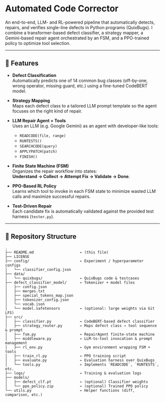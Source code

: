 # Automated Code Corrector

An end-to-end, LLM- and RL-powered pipeline that automatically detects, repairs, and verifies single-line defects in Python programs (QuixBugs). I combine a transformer-based defect classifier, a strategy mapper, a Gemini-based repair agent orchestrated by an FSM, and a PPO-trained policy to optimize tool selection.

---

## 🚀 Features

- **Defect Classification**  
  Automatically predicts one of 14 common bug classes (off-by-one, wrong operator, missing guard, etc.) using a fine-tuned CodeBERT model.

- **Strategy Mapping**  
  Maps each defect class to a tailored LLM prompt template so the agent focuses on the right kind of repair.

- **LLM Repair Agent + Tools**  
  Uses an LLM (e.g. Google Gemini) as an agent with developer-like tools:  
  - `READCODE(file, range)`  
  - `RUNTESTS()`  
  - `SEARCHCODE(query)`  
  - `APPLYPATCH(patch)`  
  - `FINISH()`

- **Finite State Machine (FSM)**  
  Organizes the repair workflow into states:  
  **Understand → Collect → Attempt Fix → Validate → Done**.

- **PPO-Based RL Policy**  
  Learns which tool to invoke in each FSM state to minimize wasted LLM calls and maximize successful repairs.

- **Test-Driven Repair**  
  Each candidate fix is automatically validated against the provided test harness (`tester.py`).

---

## 📂 Repository Structure

```plaintext
.
├── README.md                     ← (this file)
├── LICENSE
├── config/                       ← Experiment / hyperparameter configs
│   └── classifier_config.json
├── data/
│   └── quixbugs/                 ← QuixBugs code & testcases
├── defect_classifier_model/      ← Tokenizer + model files
│   ├── config.json
│   ├── merges.txt
│   ├── special_tokens_map.json
│   ├── tokenizer_config.json
│   └── vocab.json
│   └── model.safetensors         ← (optional: large weights via Git LFS)
├── src/
│   ├── classifier.py             ← CodeBERT-based defect classifier
│   ├── strategy_router.py        ← Maps defect class → tool sequence & prompt
│   ├── fsm.py                    ← RepairAgent finite‐state machine
│   ├── middleware.py             ← LLM-to-tool invocation & prompt management
│   ├── rl_env.py                 ← Gym environment wrapping FSM + tools
│   ├── train_rl.py               ← PPO training script
│   ├── evaluate.py               ← Evaluation harness over QuixBugs
│   └── tools.py                  ← Implements `READCODE`, `RUNTESTS`, etc.
├── logs/                         ← Training & evaluation logs
├── models/
│   ├── defect_clf.pt             ← (optional) Classifier weights
│   └── ppo_policy.zip            ← (optional) Trained PPO policy
└── utils.py                      ← Helper functions (diff, comparison, etc.)
